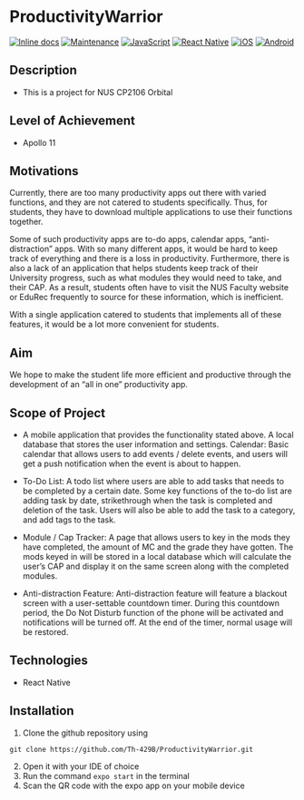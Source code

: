 # ProductivityWarrior
[![Inline docs](http://inch-ci.org/github/Th-429B/ProductivityWarrior.svg?branch=main)](http://inch-ci.org/github/Th-429B/ProductivityWarrior)
[![Maintenance](https://img.shields.io/badge/Maintained%3F-yes-green.svg)](https://github.com/Th-429B/ProductivityWarrior/)
[![JavaScript](https://img.shields.io/badge/JavaScript-F7DF1E?style=for-the-badge&logo=javascript&logoColor=black)](https://www.javascript.com)
[![React Native](https://img.shields.io/badge/React_Native-20232A?style=for-the-badge&logo=react&logoColor=61DAFB)](https://reactnative.dev)
[![iOS](https://img.shields.io/badge/iOS-000000?style=for-the-badge&logo=ios&logoColor=white)](https://www.apple.com)
[![Android](https://img.shields.io/badge/Android-3DDC84?style=for-the-badge&logo=android&logoColor=white)](https://www.android.com)


## Description
* This is a project for NUS CP2106 Orbital

## Level of Achievement
* Apollo 11

## Motivations
Currently, there are too many productivity apps out there with varied functions, and they are not catered to students specifically. Thus, for students, they have to download multiple applications to use their functions together. 
 
Some of such productivity apps are to-do apps, calendar apps, “anti-distraction” apps. With so many different apps, it would be hard to keep track of everything and there is a loss in productivity. Furthermore, there is also a lack of an application that helps students keep track of their University progress, such as what modules they would need to take, and their CAP. As a result, students often have to visit the NUS Faculty website or EduRec frequently to source for these information, which is inefficient. 

With a single application catered to students that implements all of these features, it would be a lot more convenient for students.

## Aim

We hope to make the student life more efficient and productive through the development of an “all in one” productivity app.

## Scope of Project

* A mobile application that provides the functionality stated above. A local database that stores the user information and settings.
Calendar: Basic calendar that allows users to add events / delete events, and users will get a push notification when the event is about to happen.

* To-Do List: A todo list where users are able to add tasks that needs to be completed by a certain date. Some key functions of the to-do list are adding task by date, strikethrough when the task is completed and deletion of the task. Users will also be able to add the task to a category, and add tags to the task.
 
* Module / Cap Tracker: A page that allows users to key in the mods they have completed, the amount of MC and the grade they have gotten. The mods keyed in will be stored in a local database which will calculate the user’s CAP and display it on the same screen along with the completed modules.

* Anti-distraction Feature: Anti-distraction feature will feature a blackout screen with a user-settable countdown timer. During this countdown period, the Do Not Disturb function of the phone will be activated and notifications will be turned off. At the end of the timer, normal usage will be restored.

## Technologies

* React Native

## Installation

1. Clone the github repository using 
```
git clone https://github.com/Th-429B/ProductivityWarrior.git
```
2. Open it with your IDE of choice
3. Run the command ``` expo start ``` in the terminal
4. Scan the QR code with the expo app on your mobile device
